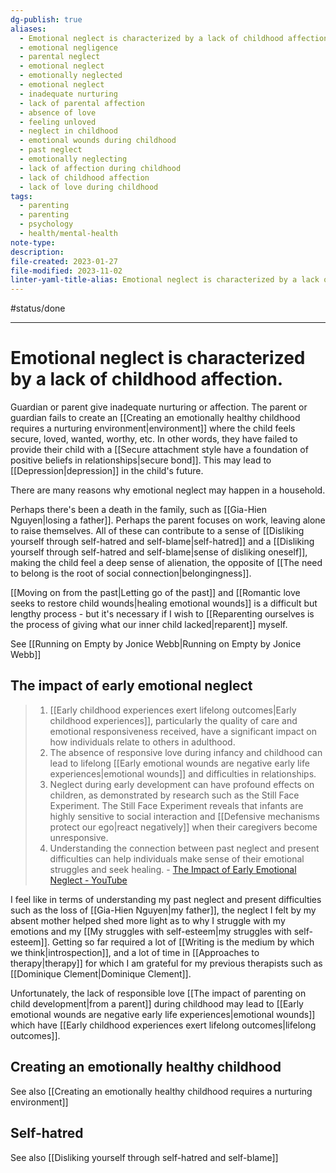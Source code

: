 ```yaml
---
dg-publish: true
aliases:
  - Emotional neglect is characterized by a lack of childhood affection.
  - emotional negligence
  - parental neglect
  - emotional neglect
  - emotionally neglected
  - emotional neglect
  - inadequate nurturing
  - lack of parental affection
  - absence of love
  - feeling unloved
  - neglect in childhood
  - emotional wounds during childhood
  - past neglect
  - emotionally neglecting
  - lack of affection during childhood
  - lack of childhood affection
  - lack of love during childhood
tags:
  - parenting
  - parenting
  - psychology
  - health/mental-health
note-type: 
description: 
file-created: 2023-01-27
file-modified: 2023-11-02
linter-yaml-title-alias: Emotional neglect is characterized by a lack of childhood affection.
---
```


#status/done

---

# Emotional neglect is characterized by a lack of childhood affection.

Guardian or parent give inadequate nurturing or affection. The parent or guardian fails to create an [[Creating an emotionally healthy childhood requires a nurturing environment|environment]] where the child feels secure, loved, wanted, worthy, etc. In other words, they have failed to provide their child with a [[Secure attachment style have a foundation of positive beliefs in relationships|secure bond]]. This may lead to [[Depression|depression]] in the child's future.

There are many reasons why emotional neglect may happen in a household. 

Perhaps there's been a death in the family, such as [[Gia-Hien Nguyen|losing a father]]. Perhaps the parent focuses on work, leaving alone to raise themselves. All of these can contribute to a sense of [[Disliking yourself through self-hatred and self-blame|self-hatred]] and a [[Disliking yourself through self-hatred and self-blame|sense of disliking oneself]], making the child feel a deep sense of alienation, the opposite of [[The need to belong is the root of social connection|belongingness]].

[[Moving on from the past|Letting go of the past]] and [[Romantic love seeks to restore child wounds|healing emotional wounds]] is a difficult but lengthy process - but it's necessary if I wish to [[Reparenting ourselves is the process of giving what our inner child lacked|reparent]] myself.

See [[Running on Empty by Jonice Webb|Running on Empty by Jonice Webb]]

## The impact of early emotional neglect


> 1. [[Early childhood experiences exert lifelong outcomes|Early childhood experiences]], particularly the quality of care and emotional responsiveness received, have a significant impact on how individuals relate to others in adulthood.
> 2. The absence of responsive love during infancy and childhood can lead to lifelong [[Early emotional wounds are negative early life experiences|emotional wounds]] and difficulties in relationships.
> 3. Neglect during early development can have profound effects on children, as demonstrated by research such as the Still Face Experiment. The Still Face Experiment reveals that infants are highly sensitive to social interaction and [[Defensive mechanisms protect our ego|react negatively]] when their caregivers become unresponsive.
> 5. Understanding the connection between past neglect and present difficulties can help individuals make sense of their emotional struggles and seek healing.
> \- [The Impact of Early Emotional Neglect - YouTube](https://www.youtube.com/watch?v=aymvX-OrlS0)

I feel like in terms of understanding my past neglect and present difficulties such as the loss of [[Gia-Hien Nguyen|my father]], the neglect I felt by my absent mother helped shed more light as to why I struggle with my emotions and my [[My struggles with self-esteem|my struggles with self-esteem]]. Getting so far required a lot of [[Writing is the medium by which we think|introspection]], and a lot of time in [[Approaches to therapy|therapy]] for which I am grateful for my previous therapists such as [[Dominique Clement|Dominique Clement]].

Unfortunately, the lack of responsible love [[The impact of parenting on child development|from a parent]] during childhood may lead to [[Early emotional wounds are negative early life experiences|emotional wounds]] which have [[Early childhood experiences exert lifelong outcomes|lifelong outcomes]].

## Creating an emotionally healthy childhood

See also [[Creating an emotionally healthy childhood requires a nurturing environment]]

## Self-hatred

See also [[Disliking yourself through self-hatred and self-blame]]
